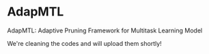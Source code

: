 # AdapMTL
AdapMTL: Adaptive Pruning Framework for Multitask Learning Model

We're cleaning the codes and will upload them shortly!
